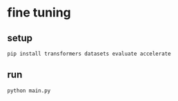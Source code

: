 # fine tuning

## setup

```shell
pip install transformers datasets evaluate accelerate
```

## run

```shell
python main.py
```
